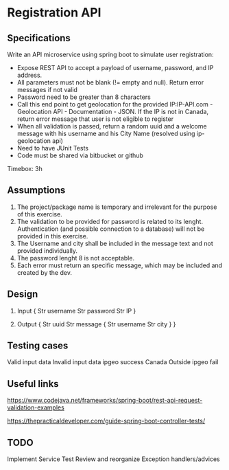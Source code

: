 
# Registration API

## Specifications
Write an API microservice using spring boot to simulate user registration:
- Expose REST API to accept a payload of username, password, and IP address.
- All parameters must not be blank (!= empty and null). Return error messages if not valid
- Password need to be greater than 8 characters
- Call this end point to get geolocation for the provided IP:IP-API.com - Geolocation API - Documentation - JSON. If the IP is not in Canada, return error message that user is not eligible to register
- When all validation is passed, return a random uuid and a welcome message with his username and his City Name (resolved using ip-geolocation api)
- Need to have JUnit Tests
- Code must be shared via bitbucket or github

Timebox: 3h

## Assumptions
1. The project/package name is temporary and irrelevant for the purpose of this exercise.
2. The validation to be provided for password is related to its lenght. Authentication (and possible connection to a database) will not be provided in this exercise.
3. The Username and city shall be included in the message text and not provided individually.
4. The password lenght 8 is not acceptable.
5. Each error must return an specific message, which may be included and created by the dev.

## Design
1. Input {
    Str username 
    Str password
    Str IP
    }

2. Output {
        Str uuid
        Str message {
            Str username
            Str city
            }
    }

## Testing cases
Valid input data
Invalid input data
ipgeo success
    Canada
    Outside
ipgeo fail

## Useful links
https://www.codejava.net/frameworks/spring-boot/rest-api-request-validation-examples

https://thepracticaldeveloper.com/guide-spring-boot-controller-tests/

## TODO
Implement Service Test
Review and reorganize Exception handlers/advices

